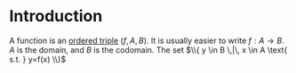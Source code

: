 # Introduction

A function is an [ordered triple](./Sets#set-operations_cartesian-product) $(f, A, B)$. It is usually easier to write $f: A \to B$. $A$ is the domain, and $B$ is the codomain. The set $\\{ y \in B \,|\, x \in A \text{ s.t. } y=f(x) \\}$